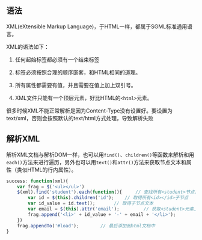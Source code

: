 
## 语法

XML(eXtensible Markup Language)，于HTML一样，都属于SGML标准通用语言。

XML的语法如下：

1. 任何起始标签都必须有一个结束标签

2. 标签必须按照合理的顺序嵌套，和HTML相同的道理。

3. 所有属性都需要有值，并且需要在值上加上双引号。

4. XML文件只能有一个顶层元素，好比HTML的`<html>`元素。

很多时候XML不能正常解析是因为Content-Type没有设置好。要设置为text/xml，否则会按照默认的text/html方式处理，导致解析失败

## 解析XML

解析XML文档与解析DOM一样，也可以用`find()`、`children()`等函数来解析和用`each()`方法来进行遍历，另外也可以用`text()`和`attr()`方法来获取节点文本和属性（类似HTML的行内属性）。

```js
success: function(xml){
    var frag = $('<ul></ul>')
    $(xml).find('student').each(function(){     // 查找所有<student>节点并且遍历
        var id = $(this).children('id');    // 取得所有<id></id>子节点
        var id_value = id.text();       // 取得子节点文本
        var email = $(this).attr('email');         // 获取<student>元素上的email属性
        frag.append('<li>' + id_value + '-' + email + '</li>');        // 构造html字符串
    })
    frag.appendTo('#load');        // 最后添加到html文档中
}
```












